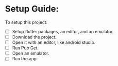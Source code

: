 
# Setup Guide:

To setup this project:

* [ ] Setup flutter packages, an editor, and an emulator.
* [ ] Download the project.
* [ ] Open it with an editor, like android studio.
* [ ] Run Pub Get.
* [ ] Open an emulator.
* [ ] Run the app.
